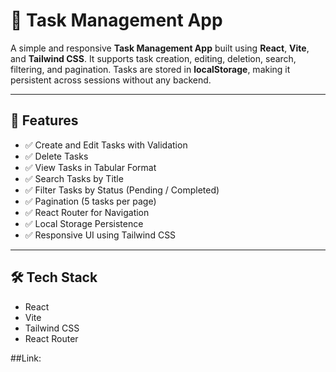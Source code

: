 # 📝 Task Management App

A simple and responsive **Task Management App** built using **React**, **Vite**, and **Tailwind CSS**. It supports task creation, editing, deletion, search, filtering, and pagination. Tasks are stored in **localStorage**, making it persistent across sessions without any backend.

---

## 🚀 Features

- ✅ Create and Edit Tasks with Validation
- ✅ Delete Tasks
- ✅ View Tasks in Tabular Format
- ✅ Search Tasks by Title
- ✅ Filter Tasks by Status (Pending / Completed)
- ✅ Pagination (5 tasks per page)
- ✅ React Router for Navigation
- ✅ Local Storage Persistence
- ✅ Responsive UI using Tailwind CSS

---

## 🛠️ Tech Stack

- React
- Vite
- Tailwind CSS
- React Router

##Link: 
